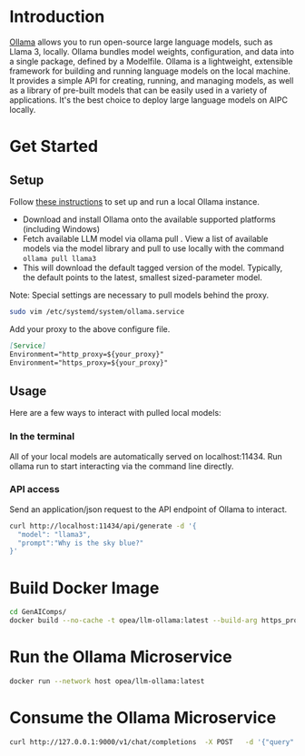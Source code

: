 # Introduction

[Ollama](https://github.com/ollama/ollama) allows you to run open-source large language models, such as Llama 3, locally. Ollama bundles model weights, configuration, and data into a single package, defined by a Modelfile. Ollama is a lightweight, extensible framework for building and running language models on the local machine. It provides a simple API for creating, running, and managing models, as well as a library of pre-built models that can be easily used in a variety of applications. It's the best choice to deploy large language models on AIPC locally.

# Get Started

## Setup

Follow [these instructions](https://github.com/ollama/ollama) to set up and run a local Ollama instance.

- Download and install Ollama onto the available supported platforms (including Windows)
- Fetch available LLM model via ollama pull <name-of-model>. View a list of available models via the model library and pull to use locally with the command `ollama pull llama3`
- This will download the default tagged version of the model. Typically, the default points to the latest, smallest sized-parameter model.

Note:
Special settings are necessary to pull models behind the proxy.

```bash
sudo vim /etc/systemd/system/ollama.service
```

Add your proxy to the above configure file.

```markdown
[Service]
Environment="http_proxy=${your_proxy}"
Environment="https_proxy=${your_proxy}"
```

## Usage

Here are a few ways to interact with pulled local models:

### In the terminal

All of your local models are automatically served on localhost:11434. Run ollama run <name-of-model> to start interacting via the command line directly.

### API access

Send an application/json request to the API endpoint of Ollama to interact.

```bash
curl http://localhost:11434/api/generate -d '{
  "model": "llama3",
  "prompt":"Why is the sky blue?"
}'
```

# Build Docker Image

```bash
cd GenAIComps/
docker build --no-cache -t opea/llm-ollama:latest --build-arg https_proxy=$https_proxy --build-arg http_proxy=$http_proxy -f comps/llms/text-generation/ollama/Dockerfile .
```

# Run the Ollama Microservice

```bash
docker run --network host opea/llm-ollama:latest
```

# Consume the Ollama Microservice

```bash
curl http://127.0.0.1:9000/v1/chat/completions  -X POST   -d '{"query":"What is Deep Learning?","max_new_tokens":32,"top_k":10,"top_p":0.95,"typical_p":0.95,"temperature":0.01,"repetition_penalty":1.03,"streaming":true}'   -H 'Content-Type: application/json'
```
